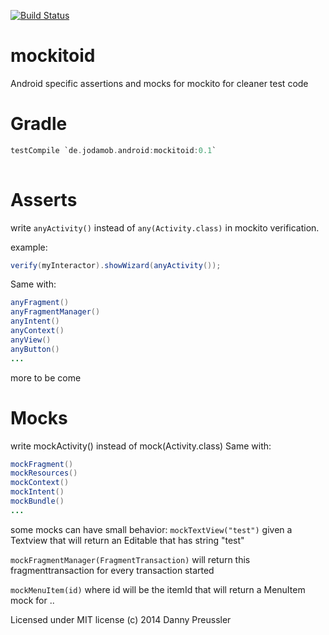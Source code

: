 [![Build Status](https://travis-ci.org/dpreussler/mockitoid.svg?branch=master)](https://travis-ci.org/dpreussler/mockitoid)

mockitoid
==========
Android specific assertions and mocks for mockito for cleaner test code


Gradle
======

```groovy
testCompile `de.jodamob.android:mockitoid:0.1`
 
```

Asserts
=======
write 
`anyActivity()` instead of `any(Activity.class)`
in mockito verification.

example:
```java
verify(myInteractor).showWizard(anyActivity());
```

Same with:
```java
anyFragment()
anyFragmentManager()
anyIntent()
anyContext()
anyView()
anyButton()
...
```

more to be come


Mocks
=====
write mockActivity() instead of mock(Activity.class)
Same with:
```java
mockFragment()
mockResources()
mockContext()
mockIntent()
mockBundle()
...
```

some mocks can have small behavior:
`mockTextView("test")` given a Textview that will return an Editable that has string "test"

`mockFragmentManager(FragmentTransaction)` will return this fragmenttransaction for every transaction started

`mockMenuItem(id)` where id will be the itemId that will return a MenuItem mock for
..



Licensed under MIT license
(c) 2014 Danny Preussler